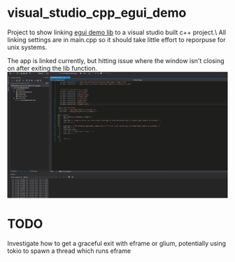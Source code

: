 # visual_studio_cpp_egui_demo
 Project to show linking [egui demo lib](https://emilk.github.io/egui/index.html) to a visual studio built c++ project.\  All linking settings are in main.cpp so it should take little effort to reporpuse for unix systems.

 The app is linked currently, but hitting issue where the window isn't closing on after exiting the lib function.
 ![](https://github.com/bayswaterpc/visual_studio_cpp_egui_demo/blob/main/assets/gifs/windowNotClosingAfterDrop.gif)

 # TODO
 Investigate how to get a graceful exit with eframe or glium, potentially using tokio to spawn a thread which runs eframe 
